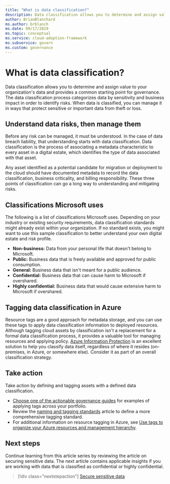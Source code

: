 ```yaml
---
title: "What is data classification?"
description: Data classification allows you to determine and assign value to your organization's data and provides a common starting point for governance.
author: BrianBlanchard
ms.author: brblanch
ms.date: 09/17/2019
ms.topic: conceptual
ms.service: cloud-adoption-framework
ms.subservice: govern
ms.custom: governance
---
```


# What is data classification?

Data classification allows you to determine and assign value to your organization's data and provides a common starting point for governance. The data classification process categorizes data by sensitivity and business impact in order to identify risks. When data is classified, you can manage it in ways that protect sensitive or important data from theft or loss.

## Understand data risks, then manage them

Before any risk can be managed, it must be understood. In the case of data breach liability, that understanding starts with data classification. Data classification is the process of associating a metadata characteristic to every asset in a digital estate, which identifies the type of data associated with that asset.

Any asset identified as a potential candidate for migration or deployment to the cloud should have documented metadata to record the data classification, business criticality, and billing responsibility. These three points of classification can go a long way to understanding and mitigating risks.

## Classifications Microsoft uses

The following is a list of classifications Microsoft uses. Depending on your industry or existing security requirements, data classification standards might already exist within your organization. If no standard exists, you might want to use this sample classification to better understand your own digital estate and risk profile.

- **Non-business:** Data from your personal life that doesn't belong to Microsoft.
- **Public:** Business data that is freely available and approved for public consumption.
- **General:** Business data that isn't meant for a public audience.
- **Confidential:** Business data that can cause harm to Microsoft if overshared.
- **Highly confidential:** Business data that would cause extensive harm to Microsoft if overshared.

## Tagging data classification in Azure

Resource tags are a good approach for metadata storage, and you can use these tags to apply data classification information to deployed resources. Although tagging cloud assets by classification isn't a replacement for a formal data classification process, it provides a valuable tool for managing resources and applying policy. [Azure Information Protection](https://docs.microsoft.com/azure/information-protection/what-is-information-protection) is an excellent solution to help you classify data itself, regardless of where it resides (on-premises, in Azure, or somewhere else). Consider it as part of an overall classification strategy.

## Take action

Take action by defining and tagging assets with a defined data classification. 

- [Choose one of the actionable governance guides](../guides/index.md) for examples of applying tags across your portfolio.
- Review the [naming and tagging standards](../../ready/azure-best-practices/naming-and-tagging.md#metadata-tags) article to define a more comprehensive tagging standard.
- For additional information on resource tagging in Azure, see [Use tags to organize your Azure resources and management hierarchy](https://docs.microsoft.com/azure/azure-resource-manager/management/tag-resources).

## Next steps

Continue learning from this article series by reviewing the article on securing sensitive data. The next article contains applicable insights if you are working with data that is classified as confidential or highly confidential.

> [!div class="nextstepaction"]
> [Secure sensitive data](https://docs.microsoft.com/azure/architecture/data-guide/scenarios/securing-data-solutions?toc=/azure/cloud-adoption-framework/toc.json&bc=/azure/cloud-adoption-framework/_bread/toc.json)
